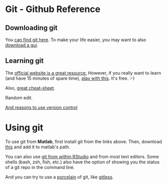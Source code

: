 # Git - Github Reference

## Downloading git

You [can find git here](https://git-scm.com/downloads). To make your life easier, you may want to also [download a gui](https://git-scm.com/downloads/guis).

## Learning git

The [official website is a great resource.](https://git-scm.com/doc) However, if you really want to learn (and have 15 minutes of spare time), [play with this](https://try.github.io/levels/1/challenges/1). It's free. :-)

Also, [great cheat-sheet](https://training.github.com/kit/downloads/github-git-cheat-sheet.pdf).

Random edit.

[And reasons to use version control](http://stackoverflow.com/questions/1408450/why-should-i-use-version-control)


# Using git

To use git from **Matlab**, first install git from the links above. Then, download
[this](http://www.mathworks.com/matlabcentral/fileexchange/38600-git-matlab)
and add it to matlab's path. 


You can also use [git from within RStudio](https://support.rstudio.com/hc/en-us/articles/200532077-Version-Control-with-Git-and-SVN) and from most text editors. Some shells (bash, zsh, fish, etc.) also have the option of showing you the status
of a git repo in the command line. 

And you can try to use a [porcelain](https://git-scm.com/book/en/v2/Git-Internals-Plumbing-and-Porcelain) of git, like [gitless](http://gitless.com/).
